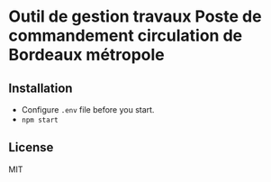 # Outil de gestion travaux Poste de commandement circulation de Bordeaux métropole

## Installation

- Configure `.env` file before you start.
- `npm start`

## License

MIT
